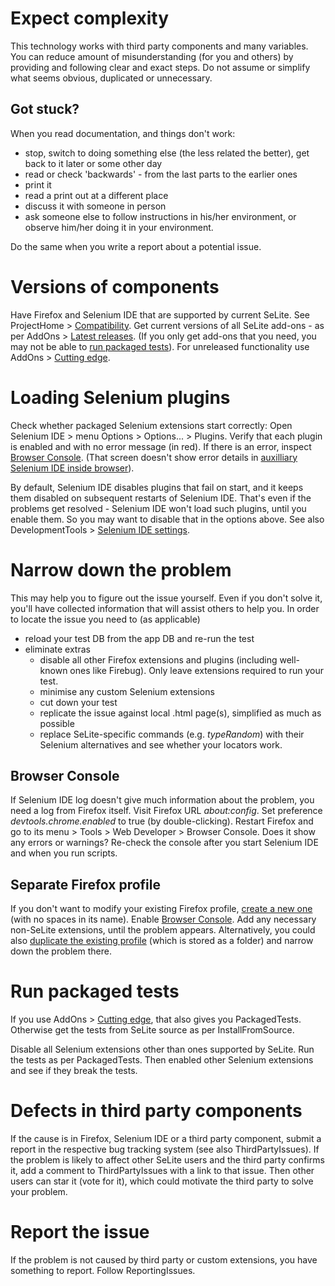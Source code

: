 

# Expect complexity #
This technology works with third party components and many variables. You can reduce amount of misunderstanding (for you and others) by providing and following clear and exact steps. Do not assume or simplify what seems obvious, duplicated or unnecessary.

## Got stuck? ##
When you read documentation, and things don't work:
  * stop, switch to doing something else (the less related the better), get back to it later or some other day
  * read or check 'backwards' - from the last parts to the earlier ones
  * print it
  * read a print out at a different place
  * discuss it with someone in person
  * ask someone else to follow instructions in his/her environment, or observe him/her doing it in your environment.

Do the same when you write a report about a potential issue.

# Versions of components #
Have Firefox and Selenium IDE that are supported by current SeLite. See ProjectHome > [Compatibility](ProjectHome#Compatibility.md). Get current versions of all SeLite add-ons - as per AddOns > [Latest releases](AddOns#Latest_releases.md). (If you only get add-ons that you need, you may not be able to [run packaged tests](#Run_packaged_tests.md)). For unreleased functionality use AddOns > [Cutting edge](AddOns#Cutting_edge.md).

# Loading Selenium plugins #
Check whether packaged Selenium extensions start correctly: Open Selenium IDE > menu Options > Options... > Plugins. Verify that each plugin is enabled and with no error message (in red). If there is an error, inspect [Browser Console](#Browser_Console.md). (That screen doesn't show error details in [auxilliary Selenium IDE inside browser](SeleniumIde#One_standard_Selenium_IDE;_auxiliary_Selenium_IDEs_inside_browse.md)).

By default, Selenium IDE disables plugins that fail on start, and it keeps them disabled on subsequent restarts of Selenium IDE. That's even if the problems get resolved - Selenium IDE won't load such plugins, until you enable them. So you may want to disable that in the options above. See also DevelopmentTools > [Selenium IDE settings](DevelopmentTools#Selenium_IDE_settings.md).

# Narrow down the problem #
This may help you to figure out the issue yourself. Even if you don't solve it, you'll have collected information that will assist others to help you. In order to locate the issue you need to (as applicable)
  * reload your test DB from the app DB and re-run the test
  * eliminate extras
    * disable all other Firefox extensions and plugins (including  well-known ones like Firebug). Only leave extensions required to run your test.
    * minimise any custom Selenium extensions
    * cut down your test
    * replicate the issue against local .html page(s), simplified as much as possible
    * replace SeLite-specific commands (e.g. _typeRandom_) with their Selenium alternatives and see whether your locators work.

## Browser Console ##
If Selenium IDE log doesn't give much information about the problem, you need a log from Firefox itself. Visit Firefox URL _about:config_. Set preference _devtools.chrome.enabled_ to true (by double-clicking). Restart Firefox and go to its menu > Tools > Web Developer > Browser Console. Does it show any errors or warnings? Re-check the console after you start Selenium IDE and when you run scripts.

## Separate Firefox profile ##
If you don't want to modify your existing Firefox profile, [create a new one](https://developer.mozilla.org/en-US/Add-ons/Setting_up_extension_development_environment#Development_profile) (with no spaces in its name). Enable [Browser Console](#Browser_Console.md). Add any necessary non-SeLite extensions, until the problem appears. Alternatively, you could also [duplicate the existing profile](http://kb.mozillazine.org/Moving_your_profile_folder) (which is stored as a folder) and narrow down the problem there.

# Run packaged tests #
If you use AddOns > [Cutting edge](AddOns#Cutting_edge.md), that also gives you PackagedTests. Otherwise get the tests from SeLite source as per InstallFromSource.

Disable all Selenium extensions other than ones supported by SeLite. Run the tests as per PackagedTests. Then enabled other Selenium extensions and see if they break the tests.

# Defects in third party components #
If the cause is in Firefox, Selenium IDE or a third party component, submit a report in the respective bug tracking system (see also ThirdPartyIssues). If the problem is likely to affect other SeLite users and the third party confirms it, add a comment to ThirdPartyIssues with a link to that issue. Then other users can star it (vote for it), which could motivate the third party to solve your problem.<a href='Hidden comment: TODO change this if I disable wiki comments'></a>

# Report the issue #
If the problem is not caused by third party or custom extensions, you have something to report. Follow ReportingIssues.